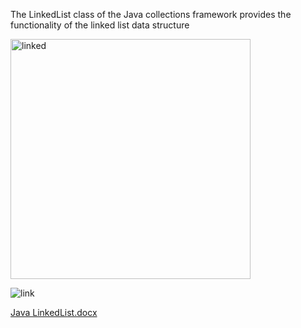 The LinkedList class of the Java collections framework provides the functionality of the linked list data structure 

<img width="384" alt="linked" src="https://user-images.githubusercontent.com/83684733/152988452-0d28bc8a-825a-4996-88bd-0a8c6e48ef2c.png">


![link](https://user-images.githubusercontent.com/83684733/152989251-0049bee0-2f82-45dc-857f-0771a0ee2a50.png)




 [Java LinkedList.docx](https://github.com/vaishnavi3421/Java-LinkedList/files/8023833/Java.LinkedList.docx)

